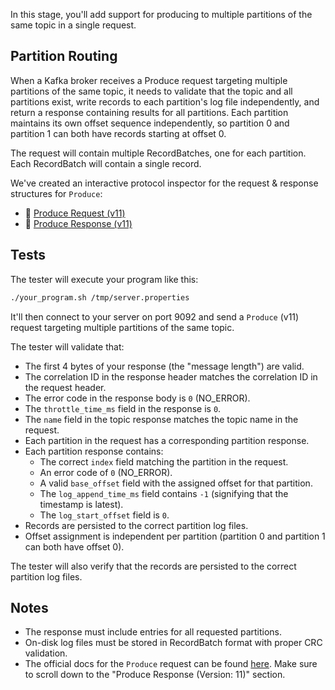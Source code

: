 In this stage, you'll add support for producing to multiple partitions of the same topic in a single request.

## Partition Routing

When a Kafka broker receives a Produce request targeting multiple partitions of the same topic, it needs to validate that the topic and all partitions exist, write records to each partition's log file independently, and return a response containing results for all partitions. Each partition maintains its own offset sequence independently, so partition 0 and partition 1 can both have records starting at offset 0.

The request will contain multiple RecordBatches, one for each partition. Each RecordBatch will contain a single record. 

We've created an interactive protocol inspector for the request & response structures for `Produce`:

- 🔎 [Produce Request (v11)](https://binspec.org/kafka-produce-request-v11)
- 🔎 [Produce Response (v11)](https://binspec.org/kafka-produce-response-v11)

## Tests

The tester will execute your program like this:

```bash
./your_program.sh /tmp/server.properties
```

It'll then connect to your server on port 9092 and send a `Produce` (v11) request targeting multiple partitions of the same topic.

The tester will validate that:

- The first 4 bytes of your response (the "message length") are valid.
- The correlation ID in the response header matches the correlation ID in the request header.
- The error code in the response body is `0` (NO_ERROR).
- The `throttle_time_ms` field in the response is `0`.
- The `name` field in the topic response matches the topic name in the request.
- Each partition in the request has a corresponding partition response.
- Each partition response contains:
  - The correct `index` field matching the partition in the request.
  - An error code of `0` (NO_ERROR).
  - A valid `base_offset` field with the assigned offset for that partition.
  - The `log_append_time_ms` field contains `-1` (signifying that the timestamp is latest).
  - The `log_start_offset` field is `0`.
- Records are persisted to the correct partition log files.
- Offset assignment is independent per partition (partition 0 and partition 1 can both have offset 0).

The tester will also verify that the records are persisted to the correct partition log files. 

## Notes

- The response must include entries for all requested partitions.
- On-disk log files must be stored in RecordBatch format with proper CRC validation.
- The official docs for the `Produce` request can be found [here](https://kafka.apache.org/protocol.html#The_Messages_Produce). Make sure to scroll down to the "Produce Response (Version: 11)" section.
